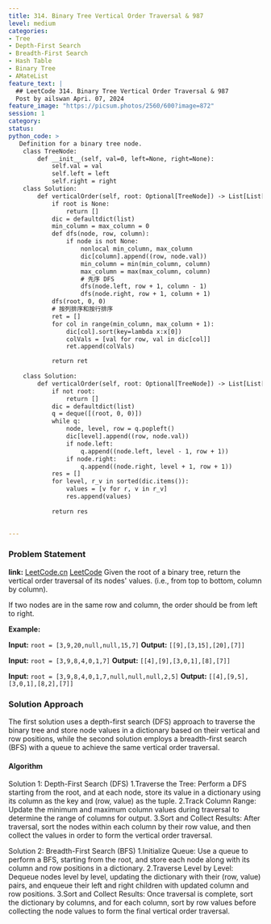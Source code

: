 ```yaml
---
title: 314. Binary Tree Vertical Order Traversal & 987
level: medium
categories:
- Tree
- Depth-First Search
- Breadth-First Search
- Hash Table
- Binary Tree
- AMateList
feature_text: |
  ## LeetCode 314. Binary Tree Vertical Order Traversal & 987
  Post by ailswan Apri. 07, 2024
feature_image: "https://picsum.photos/2560/600?image=872"
session: 1
category:
status: 
python_code: >
   Definition for a binary tree node.
    class TreeNode:
        def __init__(self, val=0, left=None, right=None):
            self.val = val
            self.left = left
            self.right = right
    class Solution:
        def verticalOrder(self, root: Optional[TreeNode]) -> List[List[int]]:
            if root is None:
                return []
            dic = defaultdict(list)
            min_column = max_column = 0
            def dfs(node, row, column):
                if node is not None:
                    nonlocal min_column, max_column
                    dic[column].append((row, node.val))
                    min_column = min(min_column, column)
                    max_column = max(max_column, column)
                    # 先序 DFS
                    dfs(node.left, row + 1, column - 1)
                    dfs(node.right, row + 1, column + 1)
            dfs(root, 0, 0)
            # 按列排序和按行排序
            ret = []
            for col in range(min_column, max_column + 1):
                dic[col].sort(key=lambda x:x[0])
                colVals = [val for row, val in dic[col]]
                ret.append(colVals)

            return ret
    
    class Solution:
        def verticalOrder(self, root: Optional[TreeNode]) -> List[List[int]]:
            if not root:
                return []
            dic = defaultdict(list)
            q = deque([(root, 0, 0)])
            while q:
                node, level, row = q.popleft()
                dic[level].append((row, node.val))
                if node.left:
                    q.append((node.left, level - 1, row + 1))
                if node.right:
                    q.append((node.right, level + 1, row + 1))
            res = []
            for level, r_v in sorted(dic.items()):
                values = [v for r, v in r_v]
                res.append(values)
            
            return res
        

---
```


### Problem Statement
**link:**
[LeetCode.cn](https://leetcode.cn/problems/binary-tree-vertical-order-traversal/)
[LeetCode](https://leetcode.com/binary-tree-vertical-order-traversal/)
Given the root of a binary tree, return the vertical order traversal of its nodes' values. (i.e., from top to bottom, column by column).

If two nodes are in the same row and column, the order should be from left to right.


**Example:**

**Input:** `root = [3,9,20,null,null,15,7]`
**Output:** `[[9],[3,15],[20],[7]]`

**Input:** `root = [3,9,8,4,0,1,7]`
**Output:** `[[4],[9],[3,0,1],[8],[7]]`

**Input:** `root = [3,9,8,4,0,1,7,null,null,null,2,5]`
**Output:** `[[4],[9,5],[3,0,1],[8,2],[7]]`
 
### Solution Approach
The first solution uses a depth-first search (DFS) approach to traverse the binary tree and store node values in a dictionary based on their vertical and row positions, while the second solution employs a breadth-first search (BFS) with a queue to achieve the same vertical order traversal.

#### Algorithm
 
Solution 1: Depth-First Search (DFS)
1.Traverse the Tree: Perform a DFS starting from the root, and at each node, store its value in a dictionary using its column as the key and (row, value) as the tuple.
2.Track Column Range: Update the minimum and maximum column values during traversal to determine the range of columns for output.
3.Sort and Collect Results: After traversal, sort the nodes within each column by their row value, and then collect the values in order to form the vertical order traversal.

Solution 2: Breadth-First Search (BFS)
1.Initialize Queue: Use a queue to perform a BFS, starting from the root, and store each node along with its column and row positions in a dictionary.
2.Traverse Level by Level: Dequeue nodes level by level, updating the dictionary with their (row, value) pairs, and enqueue their left and right children with updated column and row positions.
3.Sort and Collect Results: Once traversal is complete, sort the dictionary by columns, and for each column, sort by row values before collecting the node values to form the final vertical order traversal.